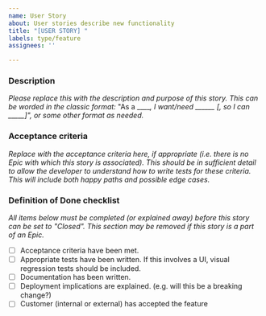 ```yaml
---
name: User Story
about: User stories describe new functionality
title: "[USER STORY] "
labels: type/feature
assignees: ''

---
```


### Description
_Please replace this with the description and purpose of this story. This can be worded in the classic format:_ "As a ______, I want/need ______ [, so I can _____]"_, or some other format as needed._

### Acceptance criteria
_Replace with the acceptance criteria here, if appropriate (i.e. there is no Epic with which this story is associated). This should be in sufficient detail to allow the developer to understand how to write tests for these criteria. This will include both happy paths and possible edge cases._

### Definition of Done checklist
_All items below must be completed (or explained away) before this story can be set to "Closed". This section may be removed if this story is a part of an Epic._
- [ ] Acceptance criteria have been met.
- [ ] Appropriate tests have been written. If this involves a UI, visual regression tests should be included.
- [ ] Documentation has been written.
- [ ] Deployment implications are explained. (e.g. will this be a breaking change?)
- [ ] Customer (internal or external) has accepted the feature
